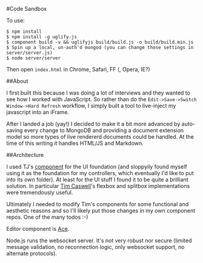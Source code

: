 #Code Sandbox

To use:

```
$ npm install
$ npm install -g uglify-js
$ component build -v && uglifyjs build/build.js -o build/build.min.js
$ Spin up a local, un-auth'd mongod (you can change those settings in server/server.js)
$ node server/server
```

Then open `index.html` in Chrome, Safari, FF (, Opera, IE?)


##About

I first built this because I was doing a lot of interviews and
they wanted to see how I worked with JavaScript. So rather than
do the `Edit->Save->Switch Window->Hard Refresh` workflow, I
simply built a tool to live-inject my javascript into an iFrame.

After I landed a job (yay!) I decided to make it a bit more
advanced by auto-saving every change to MongoDB and providing
a document extension model so more types of live rendererd
documents could be handled. At the time of this writing it
handles HTML/JS and Markdown.


##Architecture

I used TJ's [component](http://github.com/component) for the UI foundation
(and sloppyily found myself using it as the foundation for my controllers,
which eventually I'd like to put into its own folder). At least for the UI
stuff I found it to be quite a brilliant solution. In particular
[Tim Caswell](http://github.com/creationix)'s flexbox and splitbox
implementations were tremendously useful.

Ultimately I needed to modify Tim's components for some functional and
aesthetic reasons and so I'll likely put those changes in my own component
repos. One of the many todos :-)

Editor component is [Ace](http://ace.c9.io).

Node.js runs the websocket server. It's not very robust nor secure
(limited message validation, no reconnection logic, only websocket
support, no alternate protocols).
